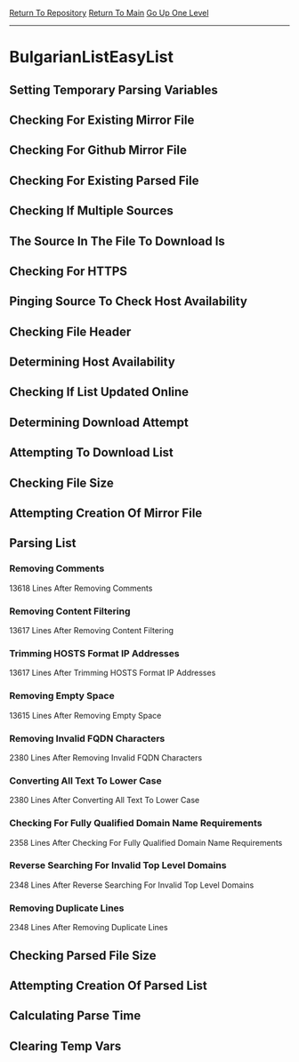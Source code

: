 [Return To Repository](https://github.com/deathbybandaid/piholeparser/)
[Return To Main](https://github.com/deathbybandaid/piholeparser/blob/master/RecentRunLogs/Mainlog.md)
[Go Up One Level](https://github.com/deathbybandaid/piholeparser/blob/master/RecentRunLogs/TopLevelScripts/30-Processing-External-Blacklists.md)
____________________________________
# BulgarianListEasyList
## Setting Temporary Parsing Variables
## Checking For Existing Mirror File
## Checking For Github Mirror File
## Checking For Existing Parsed File
## Checking If Multiple Sources
## The Source In The File To Download Is
## Checking For HTTPS
## Pinging Source To Check Host Availability
## Checking File Header
## Determining Host Availability
## Checking If List Updated Online
## Determining Download Attempt
## Attempting To Download List
## Checking File Size
## Attempting Creation Of Mirror File
## Parsing List
### Removing Comments
13618 Lines After Removing Comments
### Removing Content Filtering
13617 Lines After Removing Content Filtering
### Trimming HOSTS Format IP Addresses
13617 Lines After Trimming HOSTS Format IP Addresses
### Removing Empty Space
13615 Lines After Removing Empty Space
### Removing Invalid FQDN Characters
2380 Lines After Removing Invalid FQDN Characters
### Converting All Text To Lower Case
2380 Lines After Converting All Text To Lower Case
### Checking For Fully Qualified Domain Name Requirements
2358 Lines After Checking For Fully Qualified Domain Name Requirements
### Reverse Searching For Invalid Top Level Domains
2348 Lines After Reverse Searching For Invalid Top Level Domains
### Removing Duplicate Lines
2348 Lines After Removing Duplicate Lines
## Checking Parsed File Size
## Attempting Creation Of Parsed List
## Calculating Parse Time
## Clearing Temp Vars
